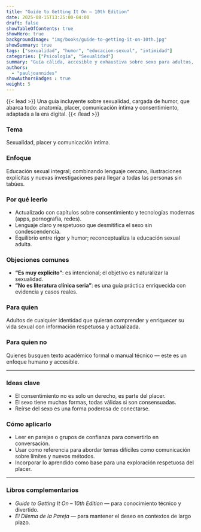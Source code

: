 ```yaml
---
title: "Guide to Getting It On – 10th Edition"
date: 2025-08-15T13:25:00-04:00
draft: false
showTableOfContents: true
showHero: true
backgroundImage: "img/books/guide-to-getting-it-on-10th.jpg"
showSummary: true
tags: ["sexualidad", "humor", "educacion-sexual", "intimidad"]
categories: ["Psicología", "Sexualidad"]
summary: "Guía cálida, accesible y exhaustiva sobre sexo para adultos, ampliada con contenido actualizado como consentimiento y tecnología moderna."
authors:
  - "pauljoannides"
showAuthorsBadges : true
weight: 5
---
```


{{< lead >}}
Una guía incluyente sobre sexualidad, cargada de humor, que abarca todo: anatomía, placer, comunicación íntima y consentimiento, adaptada a la era digital.
{{< /lead >}}

### Tema
Sexualidad, placer y comunicación íntima.

### Enfoque
Educación sexual integral; combinando lenguaje cercano, ilustraciones explícitas y nuevas investigaciones para llegar a todas las personas sin tabúes.

### Por qué leerlo
* Actualizado con capítulos sobre consentimiento y tecnologías modernas (apps, pornografía, redes).
* Lenguaje claro y respetuoso que desmitifica el sexo sin condescendencia.
* Equilibrio entre rigor y humor; reconceptualiza la educación sexual adulta.

### Objeciones comunes
- **“Es muy explícito”**: es intencional; el objetivo es naturalizar la sexualidad.
- **“No es literatura clínica seria”**: es una guía práctica enriquecida con evidencia y casos reales.

### Para quien
Adultos de cualquier identidad que quieran comprender y enriquecer su vida sexual con información respetuosa y actualizada.

### Para quien no
Quienes busquen texto académico formal o manual técnico — este es un enfoque humano y accesible.

---

### Ideas clave
- El consentimiento no es solo un derecho, es parte del placer.
- El sexo tiene muchas formas, todas válidas si son consensuadas.
- Reírse del sexo es una forma poderosa de conectarse.

### Cómo aplicarlo
- Leer en parejas o grupos de confianza para convertirlo en conversación.
- Usar como referencia para abordar temas difíciles como comunicación sobre límites y nuevos métodos.
- Incorporar lo aprendido como base para una exploración respetuosa del placer.

---

### Libros complementarios
- *Guide to Getting It On – 10th Edition* — para conocimiento técnico y divertido.
- *El Dilema de la Pareja* — para mantener el deseo en contextos de largo plazo.
